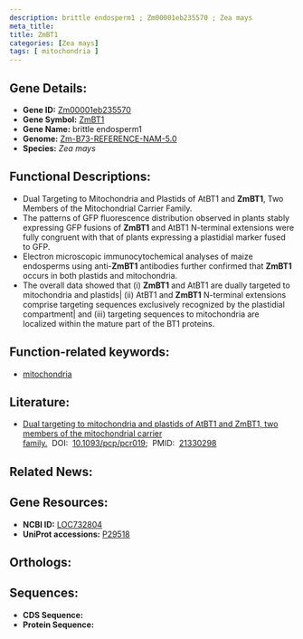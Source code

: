 ```yaml
---
description: brittle endosperm1 ; Zm00001eb235570 ; Zea mays
meta_title:
title: ZmBT1
categories: [Zea mays]
tags: [ mitochondria ]
---
```


## Gene Details:
- **Gene ID:** [Zm00001eb235570]()
- **Gene Symbol:** <u>ZmBT1</u>
- **Gene Name:** brittle endosperm1
- **Genome:** [Zm-B73-REFERENCE-NAM-5.0]()
- **Species:** *Zea mays*

## Functional Descriptions:
   - Dual Targeting to Mitochondria and Plastids of AtBT1 and **ZmBT1**, Two Members of the Mitochondrial Carrier Family.
   - The patterns of GFP fluorescence distribution observed in plants stably expressing GFP fusions of **ZmBT1** and AtBT1 N-terminal extensions were fully congruent with that of plants expressing a plastidial marker fused to GFP.
   - Electron microscopic immunocytochemical analyses of maize endosperms using anti-**ZmBT1** antibodies further confirmed that **ZmBT1** occurs in both plastids and mitochondria.
   - The overall data showed that (i) **ZmBT1** and AtBT1 are dually targeted to mitochondria and plastids| (ii) AtBT1 and **ZmBT1** N-terminal extensions comprise targeting sequences exclusively recognized by the plastidial compartment| and (iii) targeting sequences to mitochondria are localized within the mature part of the BT1 proteins.

## Function-related keywords:
   - [mitochondria](/tags/mitochondria/)

## Literature:
   - [Dual targeting to mitochondria and plastids of AtBT1 and ZmBT1, two members of the mitochondrial carrier family.](https://doi.org/10.1093/pcp/pcr019)&nbsp;&nbsp;DOI:&nbsp;&nbsp;[10.1093/pcp/pcr019](https://doi.org/10.1093/pcp/pcr019);&nbsp;&nbsp;PMID:&nbsp;&nbsp;[21330298](https://pubmed.ncbi.nlm.nih.gov/21330298/)

## Related News:

## Gene Resources:
- **NCBI ID:**  [LOC732804](https://www.ncbi.nlm.nih.gov/gene/?term=LOC732804)
- **UniProt accessions:**  [P29518](https://www.uniprot.org/uniprotkb/P29518/entry)

## Orthologs:

## Sequences:
- **CDS Sequence:**
- **Protein Sequence:**

